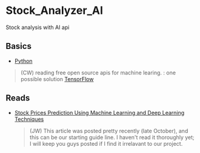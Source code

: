 # Stock_Analyzer_AI
Stock analysis with AI api

## Basics
* [Python]()


>(CW) reading free open source apis for machine learing. : one possible solution [TensorFlow](https://www.tensorflow.org/)

## Reads
* [Stock Prices Prediction Using Machine Learning and Deep Learning Techniques](https://www.analyticsvidhya.com/blog/2018/10/predicting-stock-price-machine-learningnd-deep-learning-techniques-python/)
  >(JW) This article was posted pretty recently (late October), and this can be our starting guide line. I haven't read it thoroughly yet; I will keep you guys posted if I find it irrelavant to our project.
